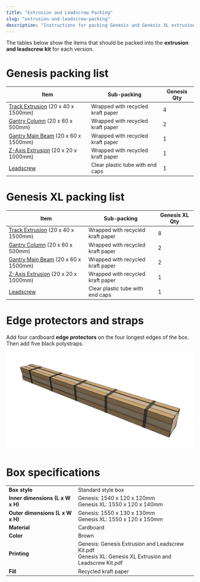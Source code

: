 ```yaml
---
title: "Extrusion and Leadscrew Packing"
slug: "extrusion-and-leadscrew-packing"
description: "Instructions for packing Genesis and Genesis XL extrusion and leadscrew kits"
---
```


The tables below show the items that should be packed into the **extrusion and leadscrew kit** for each version.

# Genesis packing list

|Item                          |Sub-packing                   |Genesis Qty                   |
|------------------------------|------------------------------|------------------------------|
|[Track Extrusion](../../Extras/bom/extrusions.md#track-extrusion) (20 x 40 x 1500mm)|Wrapped with recycled kraft paper|4
|[Gantry Column](../../Extras/bom/extrusions.md#gantry-column) (20 x 60 x 500mm)|Wrapped with recycled kraft paper|2
|[Gantry Main Beam](../../Extras/bom/extrusions.md#gantry-main-beam) (20 x 60 x 1500mm)|Wrapped with recycled kraft paper|1
|[Z-Axis Extrusion](../../Extras/bom/extrusions.md#z-axis-extrusion) (20 x 20 x 1000mm)|Wrapped with recycled kraft paper|1
|[Leadscrew](../../Extras/bom/drivetrain.md#leadscrew)|Clear plastic tube with end caps|1

# Genesis XL packing list

|Item                          |Sub-packing                   |Genesis XL Qty                |
|------------------------------|------------------------------|------------------------------|
|[Track Extrusion](../../Extras/bom/extrusions.md#track-extrusion) (20 x 40 x 1500mm)|Wrapped with recycled kraft paper|8
|[Gantry Column](../../Extras/bom/extrusions.md#gantry-column) (20 x 60 x 500mm)|Wrapped with recycled kraft paper|2
|[Gantry Main Beam](../../Extras/bom/extrusions.md#gantry-main-beam) (20 x 60 x 1500mm)|Wrapped with recycled kraft paper|2
|[Z-Axis Extrusion](../../Extras/bom/extrusions.md#z-axis-extrusion) (20 x 20 x 1000mm)|Wrapped with recycled kraft paper|1
|[Leadscrew](../../Extras/bom/drivetrain.md#leadscrew)|Clear plastic tube with end caps|1

# Edge protectors and straps
Add four cardboard **edge protectors** on the four longest edges of the box. Then add five black polystraps.

![extrusion and leadscrew box edge protectors and straps](_images/extrusion_and_leadscrew_box_edge_protectors_and_straps.png)

# Box specifications

|                              |                              |
|------------------------------|------------------------------|
|**Box style**                 |Standard style box
|**Inner dimensions (L x W x H)**|Genesis: 1540 x 120 x 120mm<br>Genesis XL: 1550 x 120 x 140mm
|**Outer dimensions (L x W x H)**|Genesis: 1550 x 130 x 130mm<br>Genesis XL: 1550 x 120 x 150mm
|**Material**                  |Cardboard
|**Color**                     |Brown
|**Printing**                  |Genesis: Genesis Extrusion and Leadscrew Kit.pdf<br>Genesis XL: Genesis XL Extrusion and Leadscrew Kit.pdf
|**Fill**                      |Recycled kraft paper

